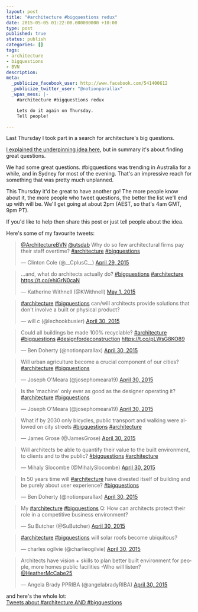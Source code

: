 ```yaml
---
layout: post
title: "#architecture #bigquestions redux"
date: 2015-05-05 01:22:08.000000000 +10:00
type: post
published: true
status: publish
categories: []
tags:
- architecture
- bigquestions
- BVN
description:
meta:
  _publicize_facebook_user: http://www.facebook.com/541400612
  _publicize_twitter_user: "@notionparallax"
  _wpas_mess: |-
    #architecture #bigquestions redux

    Lets do it again on Thursday.
    Tell people!

---
```

<p>Last Thursday I took part in a search for architecture's big questions.</p>
<p><a href="http://notionparallax.co.uk/wordpress/?p=1762">I explained the underpinning idea here</a>, but in summary it's about finding great questions.</p>
<p>We had some great questions. #bigquestions was trending in Australia for a while, and in Sydney for most of the evening. That's an impressive reach for something that was pretty much unplanned.</p>
<p>This Thursday it'd be great to have another go! The more people know about it, the more people who tweet questions, the better the list we'll end up with will be. We'll get going at about 2pm (AEST, so that's 4am GMT, 9pm PT).</p>
<p>If you'd like to help then share this post or just tell people about the idea.</p>
<p>Here's some of my favourite tweets:<br />
<script async src="//platform.twitter.com/widgets.js" charset="utf-8"></script></p>
<blockquote class="twitter-tweet" data-partner="tweetdeck"><p lang="en" dir="ltr"><a href="https://twitter.com/ArchitectureBVN">@ArchitectureBVN</a> <a href="https://twitter.com/utsdab">@utsdab</a> &#10;&#10;Why do so few architectural firms pay their staff overtime? &#10;&#10;<a href="https://twitter.com/hashtag/architecture?src=hash">#architecture</a> <a href="https://twitter.com/hashtag/bigquestions?src=hash">#bigquestions</a></p>
<p>&mdash; Clinton Cole (@__CplusC__) <a href="https://twitter.com/__CplusC__/status/593525742928953344">April 29, 2015</a></p></blockquote>
<blockquote class="twitter-tweet" data-partner="tweetdeck"><p lang="en" dir="ltr">...and, what do architects actually do? <a href="https://twitter.com/hashtag/bigquestions?src=hash">#bigquestions</a> <a href="https://twitter.com/hashtag/architecture?src=hash">#architecture</a> <a href="https://t.co/ehiGrN0caN">https://t.co/ehiGrN0caN</a></p>
<p>&mdash; Katherine Withnell (@KWithnell) <a href="https://twitter.com/KWithnell/status/593965402742358017">May 1, 2015</a></p></blockquote>
<blockquote class="twitter-tweet" data-partner="tweetdeck"><p lang="en" dir="ltr"><a href="https://twitter.com/hashtag/architecture?src=hash">#architecture</a> <a href="https://twitter.com/hashtag/bigquestions?src=hash">#bigquestions</a> can/will architects provide solutions that don't involve a built or physical product?</p>
<p>&mdash; will c (@lechookbusier) <a href="https://twitter.com/lechookbusier/status/593918784676597760">April 30, 2015</a></p></blockquote>
<blockquote class="twitter-tweet" data-partner="tweetdeck"><p lang="en" dir="ltr">Could all buildings be made 100% recyclable?&#10;<a href="https://twitter.com/hashtag/architecture?src=hash">#architecture</a> <a href="https://twitter.com/hashtag/bigquestions?src=hash">#bigquestions</a> <a href="https://twitter.com/hashtag/designfordeconstruction?src=hash">#designfordeconstruction</a>  <a href="https://t.co/pLWsG8KO89">https://t.co/pLWsG8KO89</a></p>
<p>&mdash; Ben Doherty (@notionparallax) <a href="https://twitter.com/notionparallax/status/593908231094685696">April 30, 2015</a></p></blockquote>
<blockquote class="twitter-tweet" data-partner="tweetdeck"><p lang="en" dir="ltr">Will urban agriculture become a crucial component of our cities? <a href="https://twitter.com/hashtag/architecture?src=hash">#architecture</a> <a href="https://twitter.com/hashtag/bigquestions?src=hash">#bigquestions</a></p>
<p>&mdash; Joseph O'Meara (@josephomeara19) <a href="https://twitter.com/josephomeara19/status/593907559020371968">April 30, 2015</a></p></blockquote>
<blockquote class="twitter-tweet" data-partner="tweetdeck"><p lang="en" dir="ltr">Is the 'machine' only ever as good as the designer operating it? <a href="https://twitter.com/hashtag/architecture?src=hash">#architecture</a> <a href="https://twitter.com/hashtag/bigquestions?src=hash">#bigquestions</a></p>
<p>&mdash; Joseph O'Meara (@josephomeara19) <a href="https://twitter.com/josephomeara19/status/593904011150954498">April 30, 2015</a></p></blockquote>
<blockquote class="twitter-tweet" data-partner="tweetdeck"><p lang="en" dir="ltr">What if by 2030 only bicycles, public transport and walking were allowed on city streets <a href="https://twitter.com/hashtag/bigquestions?src=hash">#bigquestions</a> <a href="https://twitter.com/hashtag/architecture?src=hash">#architecture</a></p>
<p>&mdash; James Grose (@JamesGrose) <a href="https://twitter.com/JamesGrose/status/593729439235637249">April 30, 2015</a></p></blockquote>
<blockquote class="twitter-tweet" data-partner="tweetdeck"><p lang="en" dir="ltr">Will architects be able to quantify their value to the built environment, to clients and to the public? <a href="https://twitter.com/hashtag/bigquestions?src=hash">#bigquestions</a> <a href="https://twitter.com/hashtag/architecture?src=hash">#architecture</a></p>
<p>&mdash; Mihaly Slocombe (@MihalySlocombe) <a href="https://twitter.com/MihalySlocombe/status/593706577883869184">April 30, 2015</a></p></blockquote>
<blockquote class="twitter-tweet" data-partner="tweetdeck"><p lang="en" dir="ltr">In 50 years time will <a href="https://twitter.com/hashtag/architecture?src=hash">#architecture</a> have divested itself of building and be purely about user experience?&#10;<a href="https://twitter.com/hashtag/bigquestions?src=hash">#bigquestions</a></p>
<p>&mdash; Ben Doherty (@notionparallax) <a href="https://twitter.com/notionparallax/status/593697614593335296">April 30, 2015</a></p></blockquote>
<blockquote class="twitter-tweet" data-partner="tweetdeck"><p lang="en" dir="ltr">My <a href="https://twitter.com/hashtag/architecture?src=hash">#architecture</a> <a href="https://twitter.com/hashtag/bigquestions?src=hash">#bigquestions</a> Q: How can architects protect their role in a competitive business environment?</p>
<p>&mdash; Su Butcher (@SuButcher) <a href="https://twitter.com/SuButcher/status/593706282932117504">April 30, 2015</a></p></blockquote>
<blockquote class="twitter-tweet" data-partner="tweetdeck"><p lang="en" dir="ltr"><a href="https://twitter.com/hashtag/architecture?src=hash">#architecture</a> <a href="https://twitter.com/hashtag/bigquestions?src=hash">#bigquestions</a> will solar roofs become ubiquitous?</p>
<p>&mdash; charles ogilvie (@charlieogilvie) <a href="https://twitter.com/charlieogilvie/status/593702628762214400">April 30, 2015</a></p></blockquote>
<blockquote class="twitter-tweet" data-partner="tweetdeck"><p lang="en" dir="ltr">Architects have vision + skills to plan better built environment for people, more homes public facilities -Who will listen?&#10;<a href="https://twitter.com/HeatherMcCabe25">@HeatherMcCabe25</a></p>
<p>&mdash; Angela Brady PPRIBA  (@angelabradyRIBA) <a href="https://twitter.com/angelabradyRIBA/status/593702005757063168">April 30, 2015</a></p></blockquote>
<p>and here's the whole lot:<br />
<a class="twitter-timeline" href="https://twitter.com/search?q=%23architecture%20AND%20%23bigquestions" data-widget-id="595395429090463746">Tweets about #architecture AND #bigquestions</a><br />
<script>!function(d,s,id){var js,fjs=d.getElementsByTagName(s)[0],p=/^http:/.test(d.location)?'http':'https';if(!d.getElementById(id)){js=d.createElement(s);js.id=id;js.src=p+"://platform.twitter.com/widgets.js";fjs.parentNode.insertBefore(js,fjs);}}(document,"script","twitter-wjs");</script></p>
